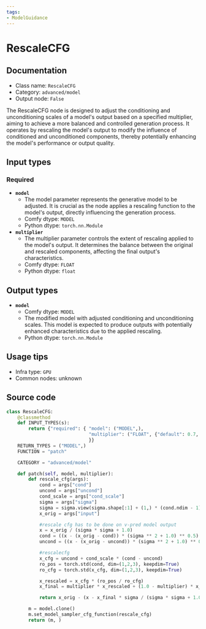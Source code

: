 ```yaml
---
tags:
- ModelGuidance
---
```


# RescaleCFG
## Documentation
- Class name: `RescaleCFG`
- Category: `advanced/model`
- Output node: `False`

The RescaleCFG node is designed to adjust the conditioning and unconditioning scales of a model's output based on a specified multiplier, aiming to achieve a more balanced and controlled generation process. It operates by rescaling the model's output to modify the influence of conditioned and unconditioned components, thereby potentially enhancing the model's performance or output quality.
## Input types
### Required
- **`model`**
    - The model parameter represents the generative model to be adjusted. It is crucial as the node applies a rescaling function to the model's output, directly influencing the generation process.
    - Comfy dtype: `MODEL`
    - Python dtype: `torch.nn.Module`
- **`multiplier`**
    - The multiplier parameter controls the extent of rescaling applied to the model's output. It determines the balance between the original and rescaled components, affecting the final output's characteristics.
    - Comfy dtype: `FLOAT`
    - Python dtype: `float`
## Output types
- **`model`**
    - Comfy dtype: `MODEL`
    - The modified model with adjusted conditioning and unconditioning scales. This model is expected to produce outputs with potentially enhanced characteristics due to the applied rescaling.
    - Python dtype: `torch.nn.Module`
## Usage tips
- Infra type: `GPU`
- Common nodes: unknown


## Source code
```python
class RescaleCFG:
    @classmethod
    def INPUT_TYPES(s):
        return {"required": { "model": ("MODEL",),
                              "multiplier": ("FLOAT", {"default": 0.7, "min": 0.0, "max": 1.0, "step": 0.01}),
                              }}
    RETURN_TYPES = ("MODEL",)
    FUNCTION = "patch"

    CATEGORY = "advanced/model"

    def patch(self, model, multiplier):
        def rescale_cfg(args):
            cond = args["cond"]
            uncond = args["uncond"]
            cond_scale = args["cond_scale"]
            sigma = args["sigma"]
            sigma = sigma.view(sigma.shape[:1] + (1,) * (cond.ndim - 1))
            x_orig = args["input"]

            #rescale cfg has to be done on v-pred model output
            x = x_orig / (sigma * sigma + 1.0)
            cond = ((x - (x_orig - cond)) * (sigma ** 2 + 1.0) ** 0.5) / (sigma)
            uncond = ((x - (x_orig - uncond)) * (sigma ** 2 + 1.0) ** 0.5) / (sigma)

            #rescalecfg
            x_cfg = uncond + cond_scale * (cond - uncond)
            ro_pos = torch.std(cond, dim=(1,2,3), keepdim=True)
            ro_cfg = torch.std(x_cfg, dim=(1,2,3), keepdim=True)

            x_rescaled = x_cfg * (ro_pos / ro_cfg)
            x_final = multiplier * x_rescaled + (1.0 - multiplier) * x_cfg

            return x_orig - (x - x_final * sigma / (sigma * sigma + 1.0) ** 0.5)

        m = model.clone()
        m.set_model_sampler_cfg_function(rescale_cfg)
        return (m, )

```
